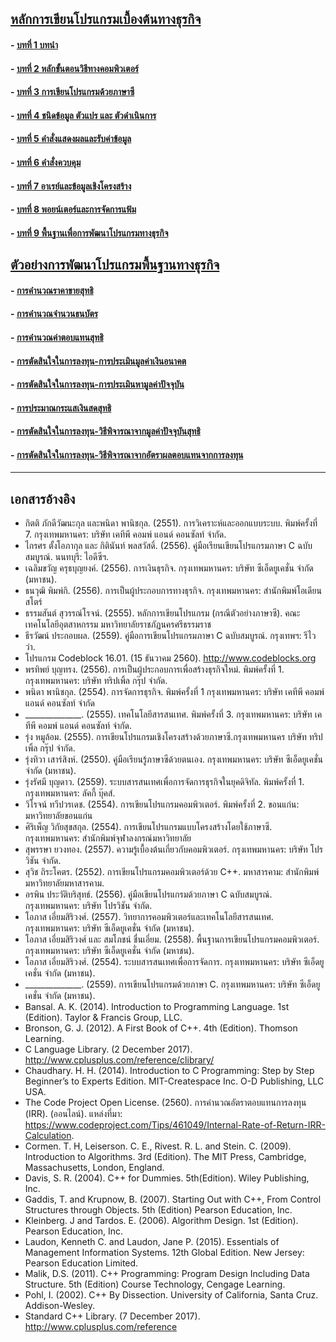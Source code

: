 ﻿## [หลักการเขียนโปรแกรมเบื้องต้นทางธุรกิจ](README.md)
#### - [บทที่ 1 บทนำ](Chapter01/README.md)
#### - [บทที่ 2 หลักขั้นตอนวิธีทางคอมพิวเตอร์](Chapter02/README.md)
#### - [บทที่ 3 การเขียนโปรแกรมด้วยภาษาซี](Chapter03/README.md)
#### - [บทที่ 4 ชนิดข้อมูล ตัวแปร และ ตัวดำเนินการ](Chapter04/README.md)
#### - [บทที่ 5 คำสั่งแสดงผลและรับค่าข้อมูล](Chapter05/README.md)
#### - [บทที่ 6 คำสั่งควบคุม](Chapter06/README.md)
#### - [บทที่ 7 อาเรย์และข้อมูลเชิงโครงสร้าง](Chapter07/README.md)
#### - [บทที่ 8 พอยน์เตอร์และการจัดการแฟ้ม](Chapter08/README.md)
#### - [บทที่ 9 พื้นฐานเพื่อการพัฒนาโปรแกรมทางธุรกิจ](Chapter09/README.md)

## [ตัวอย่างการพัฒนาโปรแกรมพื้นฐานทางธุรกิจ](Chapter09/README.md)
#### - [การคำนวณราคาขายสุทธิ](Chapter09/0903-1.md)
#### - [การคำนวณจำนวนธนบัตร](Chapter09/0903-2.md)
#### - [การคำนวณค่าตอบแทนสุทธิ](Chapter09/0903-3.md)
#### - [การตัดสินใจในการลงทุน-การประเมินมูลค่าเงินอนาคต](Chapter09/090-4.md)
#### - [การตัดสินใจในการลงทุน-การประเมินหามูลค่าปัจจุบัน](Chapter09/0903-5.md)
#### - [การประมาณกระแสเงินสดสุทธิ](Chapter09/0903-6.md)
#### - [การตัดสินใจในการลงทุน-วิธีพิจารณาจากมูลค่าปัจจุบันสุทธิ](Chapter09/0903-7.md)
#### - [การตัดสินใจในการลงทุน-วิธีพิจารณาจากอัตราผลตอบแทนจากการลงทุน](Chapter09/0903-8.md)
---
## เอกสารอ้างอิง
* กิตติ  ภักดีวัฒนะกุล และพนิดา พานิชกุล. (2551). การวิเคราะห์และออกแบบระบบ. พิมพ์ครั้งที่ 7. กรุงเทพมหานคร: บริษัท เคทีพี คอมพ์ แอนด์ คอนซัลท์ จำกัด.
* ไกรศร ตั้งโอภากุล และ กิตินันท์ พลสวัสดิ์. (2556). คู่มือเรียนเขียนโปรแกรมภาษา C 
 	ฉบับสมบูรณ์. นนทบุรี: ไอดีซีฯ.
* เฉลิมขวัญ ครุธบุญยงค์. (2556). การเงินธุรกิจ. กรุงเทพมหานคร: บริษัท ซีเอ็ดยูเคชั่น จำกัด (มหาชน).
* ธนวุฒิ พิมพ์กิ. (2556). การเป็นผู้ประกอบการทางธุรกิจ. กรุงเทพมหานคร: สำนักพิมพ์โอเดียนสโตร์
* ธรรมสันต์ สุวรรณ์โรจน์. (2555). หลักการเขียนโปรแกรม (กรณีตัวอย่างภาษาซี). คณะเทคโนโลยีอุตสาหกรรม มหาวิทยาลัยราชภัฏนครศรีธรรมราช
* ธีรวัฒน์ ประกอบผล. (2559). คู่มือการเขียนโปรแกรมภาษา C ฉบับสมบูรณ์. 
 	กรุงเทพฯ: รีไวว่า.
* โปรแกรม Codeblock 16.01. (15 ธันวาคม 2560). http://www.codeblocks.org 
* พรทิพย์ บุญทรง. (2556). การเป็นผู้ประกอบการเพื่อสร้างธุรกิจใหม่. พิมพ์ครั้งที่ 1. กรุงเทพมหานคร: บริษัท ทริปเพิ้ล กรุ๊ป จำกัด.
* พนิดา พานิชกุล. (2554). การจัดการธุรกิจ. พิมพ์ครั้งที่ 1 กรุงเทพมหานคร: บริษัท เคทีพี คอมพ์ แอนด์ คอนซัลท์ จำกัด
* ______________. (2555). เทคโนโลยีสารสนเทศ. พิมพ์ครั้งที่ 3. กรุงเทพมหานคร: บริษัท เคทีพี คอมพ์ แอนด์ คอนซัลท์ จำกัด.
* รุ่ง หมูล้อม. (2555). การเขียนโปรแกรมเชิงโครงสร้างด้วยภาษาซี.กรุงเทพมหานคร
 	บริษัท ทริปเพิ้ล กรุ๊ป จำกัด.
* รุ่งทิวา เสาร์สิงห์. (2550). คู่มือเรียนรู้ภาษาซีด้วยตนเอง. กรุงเทพมหานคร: บริษัท ซีเอ็ดยูเคชั่น จำกัด (มหาชน).
* รุ่งรัศมี บุญดาว. (2559). ระบบสารสนเทศเพื่อการจัดการธุรกิจในยุคดิจิทัล. พิมพ์ครั้งที่ 1. กรุงเทพมหานคร: ลัคกี้ บุ๊คส์.
* วิโรจน์ ทวีปวรเดช. (2554). การเขียนโปรแกรมคอมพิวเตอร์. พิมพ์ครั้งที่ 2. ขอนแก่น: มหาวิทยาลัยขอนแก่น
* ศิริเพ็ญ วิกัยสุขสกุล. (2554). การเขียนโปรแกรมแบบโครงสร้างโดยใช้ภาษาซี. กรุงเทพมหานคร: สำนักพิมพ์จุฬาลงกรณ์มหาวิทยาลัย
* สุพรรษา ยวงทอง. (2557). ความรู้เบื้องต้นเกี่ยวกับคอมพิวเตอร์. กรุงเทพมหานคร: บริษัท 
โปรวิชัน จำกัด.
* สุวิช ถิระโคตร. (2552). การเขียนโปรแกรมคอมพิวเตอร์ด้วย C++. มหาสารคาม: 
 	สำนักพิมพ์ มหาวิทยาลัยมหาสารคาม.
* อรพิน ประวัติบริสุทธ์. (2556). คู่มือเขียนโปรแกรมด้วยภาษา C ฉบับสมบูรณ์. 
กรุงเทพมหานคร: บริษัท โปรวิชัน จำกัด.
* โอภาส  เอี่ยมสิริวงศ์. (2557). วิทยาการคอมพิวเตอร์และเทคโนโลยีสารสนเทศ. กรุงเทพมหานคร: บริษัท ซีเอ็ดยูเคชั่น จำกัด (มหาชน).
* โอภาส เอี่ยมสิริวงศ์ และ สมโภชน์ ชื่นเอี่ยม. (2558). พื้นฐานการเขียนโปรแกรมคอมพิวเตอร์. กรุงเทพมหานคร: บริษัท ซีเอ็ดยูเคชั่น จำกัด (มหาชน).
* โอภาส เอี่ยมสิริวงศ์. (2554). ระบบสารสนเทศเพื่อการจัดการ. กรุงเทพมหานคร: บริษัท ซีเอ็ดยูเคชั่น จำกัด (มหาชน). 
* ______________. (2559). การเขียนโปรแกรมด้วยภาษา C. กรุงเทพมหานคร: บริษัท ซีเอ็ดยูเคชั่น จำกัด (มหาชน).
* Bansal. A. K. (2014). Introduction to Programming Language. 1st (Edition). Taylor & Francis Group, LLC.
* Bronson, G. J. (2012). A First Book of C++. 4th (Edition). Thomson Learning.
* C Language Library. (2 December 2017). http://www.cplusplus.com/reference/clibrary/
* Chaudhary. H. H. (2014). Introduction to C Programming: Step by Step Beginner’s to Experts Edition. MIT-Createspace Inc. O-D Publishing, LLC USA.
* The Code Project Open License. (2560). การคำนวณอัตราตอบแทนการลงทุน (IRR). (ออนไลน์). แหล่งที่มา: https://www.codeproject.com/Tips/461049/Internal-Rate-of-Return-IRR-Calculation.
* Cormen. T. H, Leiserson. C. E., Rivest. R. L. and Stein. C. (2009). Introduction to Algorithms. 3rd (Edition). The MIT Press, Cambridge, Massachusetts, London, England.
* Davis, S. R. (2004). C++ for Dummies. 5th(Edition). Wiley Publishing, Inc.
* Gaddis, T. and Krupnow, B. (2007). Starting Out with C++, From Control Structures through Objects. 5th (Edition) Pearson Education, Inc.
* Kleinberg. J and Tardos. E. (2006). Algorithm Design. 1st (Edition). Pearson Education, Inc.  
* Laudon, Kenneth C. and Laudon, Jane P. (2015). Essentials of Management Information Systems. 12th Global Edition. New Jersey: Pearson Education Limited.
* Malik, D.S. (2011). C++ Programming: Program Design Including Data Structure. 5th (Edition) Course Technology, Cengage Learning.
* Pohl, I. (2002). C++ By Dissection. University of California, Santa Cruz. Addison-Wesley.
* Standard C++ Library. (7 December 2017). http://www.cplusplus.com/reference

